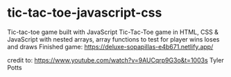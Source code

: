 # tic-tac-toe-javascript-css
Tic-tac-toe game built with JavaScript
Tic-Tac-Toe game in HTML, CSS & JavaScript with nested arrays, array functions to test for player wins loses and draws
Finished game:
https://deluxe-sopapillas-e4b671.netlify.app/

credit to: https://www.youtube.com/watch?v=9AUCqrp9G3o&t=1003s Tyler Potts


